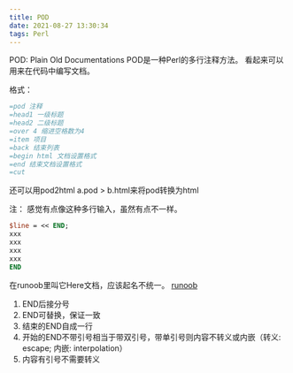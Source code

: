 ```yaml
---
title: POD
date: 2021-08-27 13:30:34
tags: Perl
---
```

POD: Plain Old Documentations
POD是一种Perl的多行注释方法。
看起来可以用来在代码中编写文档。

格式：
``` perl
=pod 注释
=head1 一级标题
=head2 二级标题
=over 4 缩进空格数为4
=item 项目
=back 结束列表
=begin html 文档设置格式
=end 结束文档设置格式
=cut
```

还可以用pod2html a.pod > b.html来将pod转换为html

注：
感觉有点像这种多行输入，虽然有点不一样。
``` perl
$line = << END;
xxx
xxx
xxx
xxx
END
```

在runoob里叫它Here文档，应该起名不统一。
[runoob](https://www.runoob.com/perl/perl-syntax.html)

1. END后接分号
2. END可替换，保证一致
3. 结束的END自成一行
4. 开始的END不带引号相当于带双引号，带单引号则内容不转义或内嵌（转义: escape; 内嵌: interpolation）
5. 内容有引号不需要转义